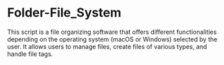 # Folder-File_System


This script is a file organizing software that offers different functionalities depending on the operating system (macOS or Windows) selected by the user. It allows users to manage files, create files of various types, and handle file tags.
